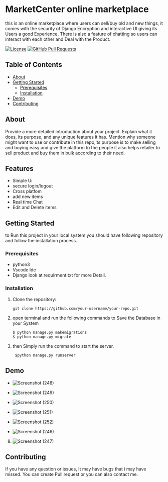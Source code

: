 
# MarketCenter online marketplace

this is an online marketplace where users can sell/buy old and new things, it comes with the security of Django Encryption and interactive UI giving its Users a good Experience. There is also a feature of chatting so users can interact with each other and Deal with the Product.



[![License](https://img.shields.io/badge/license-MIT-blue.svg)](LICENSE)
[![GitHub Pull Requests](https://img.shields.io/github/issues-pr/abhishek887229/Django-base-online-Marketplace)](https://github.com/abhishek887229/Django-base-online-Marketplace/pulls)

## Table of Contents

- [About](#about)
- [Getting Started](#getting-started)
  - [Prerequisites](#prerequisites)
  - [Installation](#installation)
- [Demo](#demo)
- [Contributing](#contributing)

## About

Provide a more detailed introduction about your project. Explain what it does, its purpose, and any unique features it has. Mention why someone might want to use or contribute in this repo,its purpose is to make selling and buying easy and give the platform to the people it also helps retailer to sell product and buy them in bulk according to their need.
## Features

- Simple Ui
- secure login/logout
- Cross platfom
- add new items 
- Real time Chat
- Edit and Delete items 


## Getting Started

to Run this project in your local system you should have following repository and follow the installation process.

### Prerequisites
* python3
* Vscode Ide
* Django
look at requirment.txt for more Detail.

### Installation


1. Clone the repository:

   ```shell
   git clone https://github.com/your-username/your-repo.git

2. open terminal and run the following commands to Save the Database in your System
   ```shell
   $ python manage.py makemigrations
   $ python manage.py migrate

3. then Simply run the command to start the server.
   ```shell
    $python manage.py runserver
## Demo
* ![Screenshot (248)](https://github.com/abhishek887229/Django-base-online-Marketplace/assets/125186953/b9b61cc2-8d45-4957-81c1-653b772cf614)

  

* ![Screenshot (249)](https://github.com/abhishek887229/Django-base-online-Marketplace/assets/125186953/dc98d0f7-f6a1-4f05-9b01-7066c9503092)


* ![Screenshot (250)](https://github.com/abhishek887229/Django-base-online-Marketplace/assets/125186953/e5870f0b-e307-4042-b8c3-c5ee3781b27d)
  

*  ![Screenshot (251)](https://github.com/abhishek887229/Django-base-online-Marketplace/assets/125186953/403bcf4e-a3c6-44a9-8c73-15f6ecae4b87)


* ![Screenshot (252)](https://github.com/abhishek887229/Django-base-online-Marketplace/assets/125186953/57ecebba-23ef-47ea-b34c-8979b9643b83)


*  ![Screenshot (246)](https://github.com/abhishek887229/Django-base-online-Marketplace/assets/125186953/68fb935d-13af-4c12-8e2b-0e74cb6e8463)


  

8. ![Screenshot (247)](https://github.com/abhishek887229/Django-base-online-Marketplace/assets/125186953/9efcd0ab-a3ef-4c99-a290-d97caeb79dbb)



## Contributing

If you have any question or issues, It may have bugs that i may have missed. You can create Pull request or you can also contact me.


